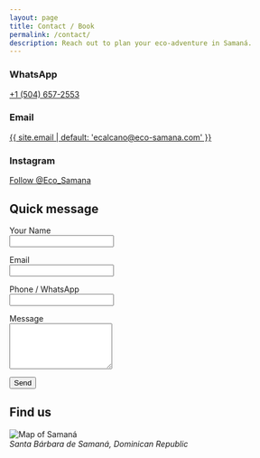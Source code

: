 ```yaml
---
layout: page
title: Contact / Book
permalink: /contact/
description: Reach out to plan your eco-adventure in Samaná.
---
```


<!-- Contact cards -->
<div class="card-grid mt-2">
  <div class="card">
    <h3>WhatsApp</h3>
    <p><a class="btn" href="https://wa.me/15046572553" target="_blank" rel="noopener">+1 (504) 657-2553</a></p>
  </div>
  <div class="card">
    <h3>Email</h3>
    <p><a class="btn" href="mailto:{{ site.email | default: 'ecalcano@eco-samana.com' }}">{{ site.email | default: 'ecalcano@eco-samana.com' }}</a></p>
  </div>
  <div class="card">
    <h3>Instagram</h3>
    <p><a class="btn" href="{{ site.social.instagram }}" target="_blank" rel="noopener">Follow @Eco_Samana</a></p>
  </div>
</div>

## Quick message
<form name="contact" method="POST" data-netlify="true">
  <p><label>Your Name<br><input type="text" name="name" required></label></p>
  <p><label>Email<br><input type="email" name="email" required></label></p>
  <p><label>Phone / WhatsApp<br><input type="tel" name="phone"></label></p>
  <p><label>Message<br><textarea name="message" rows="5" required></textarea></label></p>
  <p><button class="btn" type="submit">Send</button></p>
</form>

## Find us
<p class="text-center">
  <img class="hero-image" src="{{ '/assets/images/misc/map-placeholder.jpg' | relative_url }}" alt="Map of Samaná" loading="lazy">
  <br><em>Santa Bárbara de Samaná, Dominican Republic</em>
</p>
